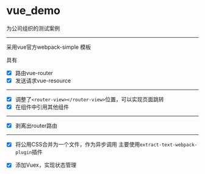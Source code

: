 # vue_demo
为公司组织的测试案例

---

采用vue官方webpack-simple 模板  

具有
- [x] 路由vue-router
- [x] 发送请求vue-resource

---

- [x] 调整了`<router-view></router-view>`位置，可以实现页面跳转
- [x] 在组件中引用其他组件

---  

- [x] 剥离出router路由

---

- [x] 将公用CSS合并为一个文件，作为异步调用
主要使用`extract-text-webpack-plugin`插件

- [x] 添加Vuex，实现状态管理